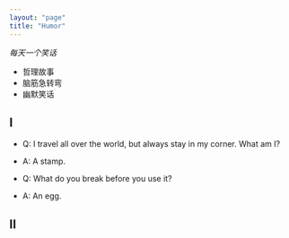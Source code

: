 ```yaml
---
layout: "page"
title: "Humor"
---
```

*每天一个笑话*
- 哲理故事
- 脑筋急转弯
- 幽默笑话

## I 
- Q: I travel all over the world, but always stay in my corner. What am I?
- A: A stamp.


- Q: What do you break before you use it?
- A: An egg.

## II
